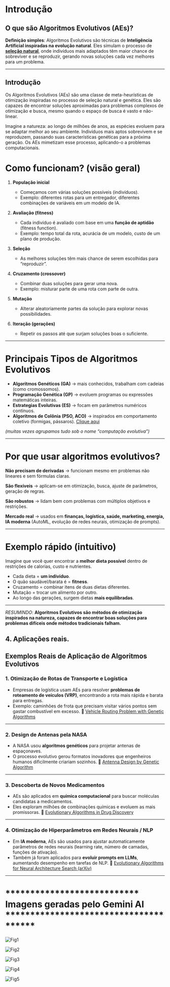 # Introdução

## O que são **Algoritmos Evolutivos (AEs)?**

**Definição simples**:
Algoritmos Evolutivos são técnicas de **Inteligência Artificial inspiradas na evolução natural**.
Eles simulam o processo de **[seleção natural](./complemento_selecaonatural.md)**, onde indivíduos mais adaptados têm maior chance de sobreviver e se reproduzir, gerando novas soluções cada vez melhores para um problema.

---

## Introdução 
Os Algoritmos Evolutivos (AEs) são uma classe de meta-heurísticas de otimização inspiradas no processo de seleção natural e genética. Eles são capazes de encontrar soluções aproximadas para problemas complexos de otimização e busca, mesmo quando o espaço de busca é vasto e não-linear.

Imagine a natureza: ao longo de milhões de anos, as espécies evoluem para se adaptar melhor ao seu ambiente. Indivíduos mais aptos sobrevivem e se reproduzem, passando suas características genéticas para a próxima geração. Os AEs mimetizam esse processo, aplicando-o a problemas computacionais.


# Como funcionam? (visão geral)

1. **População inicial**

   * Começamos com várias soluções possíveis (indivíduos).
   * Exemplo: diferentes rotas para um entregador, diferentes combinações de variáveis em um modelo de IA.

2. **Avaliação (fitness)**

   * Cada indivíduo é avaliado com base em uma **função de aptidão** (fitness function).
   * Exemplo: tempo total da rota, acurácia de um modelo, custo de um plano de produção.

3. **Seleção**

   * As melhores soluções têm mais chance de serem escolhidas para “reproduzir”.

4. **Cruzamento (crossover)**

   * Combinar duas soluções para gerar uma nova.
   * Exemplo: misturar parte de uma rota com parte de outra.

5. **Mutação**

   * Alterar aleatoriamente partes da solução para explorar novas possibilidades.

6. **Iteração (gerações)**

   * Repetir os passos até que surjam soluções boas o suficiente.

---

# Principais Tipos de Algoritmos Evolutivos

* **Algoritmos Genéticos (GA)** → mais conhecidos, trabalham com cadeias (como cromossomos).
* **Programação Genética (GP)** → evoluem programas ou expressões matemáticas inteiras.
* **Estrategias Evolutivas (ES)** → focam em parâmetros numéricos contínuos.
* **Algoritmos de Colônia (PSO, ACO)** → inspirados em comportamento coletivo (formigas, pássaros). [Clique aqui](./comlemento_swarm.md)

*(muitas vezes agrupamos tudo sob o nome “computação evolutiva”)*

---

# Por que usar algoritmos evolutivos?

**Não precisam de derivadas** → funcionam mesmo em problemas não lineares e sem fórmulas claras.

**São flexíveis** → aplicam-se em otimização, busca, ajuste de parâmetros, geração de regras.

**São robustos** → lidam bem com problemas com múltiplos objetivos e restrições.

**Mercado real** → usados em **finanças, logística, saúde, marketing, energia, IA moderna** (AutoML, evolução de redes neurais, otimização de prompts).

---

# Exemplo rápido (intuitivo)

Imagine que você quer encontrar a **melhor dieta possível** dentro de restrições de calorias, custo e nutrientes.

* Cada dieta = **um indivíduo**.
* O quão saudável/barata é = **fitness**.
* Cruzamento = combinar itens de duas dietas diferentes.
* Mutação = trocar um alimento por outro.
* Ao longo das gerações, surgem dietas **mais equilibradas**.

---

*RESUMINDO*: **Algoritmos Evolutivos são métodos de otimização inspirados na natureza, capazes de encontrar boas soluções para problemas difíceis onde métodos tradicionais falham.**





## 4. Aplicações reais.


## **Exemplos Reais de Aplicação de Algoritmos Evolutivos**

### 1. **Otimização de Rotas de Transporte e Logística**

* Empresas de logística usam AEs para resolver **problemas de roteamento de veículos (VRP)**, encontrando a rota mais rápida e barata para entregas.
* Exemplo: caminhões de frota que precisam visitar vários pontos sem gastar combustível em excesso.
  🔗 [Vehicle Routing Problem with Genetic Algorithms](https://scholar.google.com.br/scholar?as_ylo=2021&q=Vehicle+Routing+Problem+with+Genetic+Algorithms&hl=pt-BR&as_sdt=0,5)

---

### 2. **Design de Antenas pela NASA**

* A NASA usou **algoritmos genéticos** para projetar antenas de espaçonaves.
* O processo evolutivo gerou formatos inovadores que engenheiros humanos dificilmente criariam sozinhos.
  🔗 [Antenna Design by Genetic Algorithm](https://scholar.google.com.br/scholar?hl=pt-BR&as_sdt=0%2C5&as_ylo=2021&q=NASA+Antenna+Evolved+by+Genetic+Algorithms&btnG=)

---

### 3. **Descoberta de Novos Medicamentos**

* AEs são aplicados em **química computacional** para buscar moléculas candidatas a medicamentos.
* Eles exploram milhões de combinações químicas e evoluem as mais promissoras.
  🔗 [Evolutionary Algorithms in Drug Discovery](https://scholar.google.com.br/scholar?hl=pt-BR&as_sdt=0%2C5&as_ylo=2021&q=Evolutionary+Algorithms+in+Drug+Discovery&btnG=)

---

### 4. **Otimização de Hiperparâmetros em Redes Neurais / NLP**

* Em **IA moderna**, AEs são usados para ajustar automaticamente parâmetros de redes neurais (learning rate, número de camadas, funções de ativação).
* Também já foram aplicados para **evoluir prompts em LLMs**, aumentando desempenho em tarefas de NLP.
  🔗 [Evolutionary Algorithms for Neural Architecture Search (arXiv)](https://arxiv.org/abs/1808.05377)

---
# ***************************  Imagens geradas pelo Gemini AI **************************************
![Fig1](../fig/fig1.png)

![Fig2](../fig/fig2.png)

![Fig3](../fig/fig3.png)

![Fig4](../fig/fig4.png)

![Fig5](../fig/fig5.png)